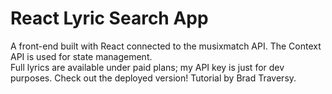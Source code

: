 # React Lyric Search App
A front-end built with React connected to the musixmatch API.
The Context API is used for state management.  
Full lyrics are available under paid plans; my API key is just for dev purposes.
Check out the deployed version!
Tutorial by Brad Traversy.